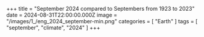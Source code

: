 +++
title = "September 2024 compared to Septembers from 1923 to 2023"
date = 2024-08-31T22:00:00.000Z
image = "/images/1_/eng_2024_september-min.png"
categories = [ "Earth" ]
tags = [ "september", "climate", "2024" ]
+++

